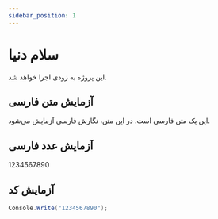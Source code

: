 ```yaml
---
sidebar_position: 1
---
```


# سلام دنیا

این پروژه به زودی اجرا خواهد شد.



## آزمایش متن فارسی

این یک متن فارسی است. در این متن، نگارش فارسی آزمایش می‌شود.



## آزمایش عدد فارسی

1234567890



## آزمایش کد

```c#
Console.Write("1234567890");
```



